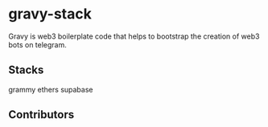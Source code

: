# gravy-stack
 Gravy is web3 boilerplate code that helps to bootstrap the creation of web3 bots on telegram.

## Stacks
 grammy
ethers
supabase

## Contributors
